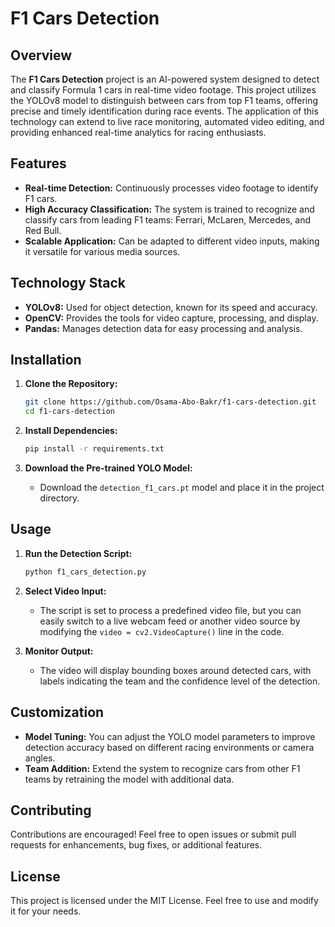 # F1 Cars Detection

## Overview
The **F1 Cars Detection** project is an AI-powered system designed to detect and classify Formula 1 cars in real-time video footage. This project utilizes the YOLOv8 model to distinguish between cars from top F1 teams, offering precise and timely identification during race events. The application of this technology can extend to live race monitoring, automated video editing, and providing enhanced real-time analytics for racing enthusiasts.

## Features
- **Real-time Detection:** Continuously processes video footage to identify F1 cars.
- **High Accuracy Classification:** The system is trained to recognize and classify cars from leading F1 teams: Ferrari, McLaren, Mercedes, and Red Bull.
- **Scalable Application:** Can be adapted to different video inputs, making it versatile for various media sources.

## Technology Stack
- **YOLOv8:** Used for object detection, known for its speed and accuracy.
- **OpenCV:** Provides the tools for video capture, processing, and display.
- **Pandas:** Manages detection data for easy processing and analysis.

## Installation
1. **Clone the Repository:**
   ```bash
   git clone https://github.com/Osama-Abo-Bakr/f1-cars-detection.git
   cd f1-cars-detection
   ```

2. **Install Dependencies:**
   ```bash
   pip install -r requirements.txt
   ```

3. **Download the Pre-trained YOLO Model:**
   - Download the `detection_f1_cars.pt` model and place it in the project directory.

## Usage
1. **Run the Detection Script:**
   ```bash
   python f1_cars_detection.py
   ```

2. **Select Video Input:**
   - The script is set to process a predefined video file, but you can easily switch to a live webcam feed or another video source by modifying the `video = cv2.VideoCapture()` line in the code.

3. **Monitor Output:**
   - The video will display bounding boxes around detected cars, with labels indicating the team and the confidence level of the detection.

## Customization
- **Model Tuning:** You can adjust the YOLO model parameters to improve detection accuracy based on different racing environments or camera angles.
- **Team Addition:** Extend the system to recognize cars from other F1 teams by retraining the model with additional data.

## Contributing
Contributions are encouraged! Feel free to open issues or submit pull requests for enhancements, bug fixes, or additional features.

## License
This project is licensed under the MIT License. Feel free to use and modify it for your needs.
